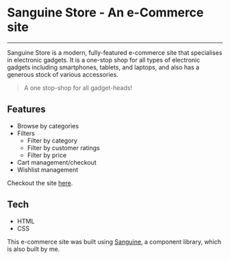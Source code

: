 # Sanguine Store - An e-Commerce site

---

Sanguine Store is a modern, fully-featured e-commerce site that specialises in electronic gadgets. It is a one-stop shop for all types of electronic gadgets including smartphones, tablets, and laptops, and also has a generous stock of various accessories.

> A one stop-shop for all gadget-heads!

## Features

- Browse by categories
- Filters
  - Filter by category
  - Filter by customer ratings
  - Filter by price
- Cart management/checkout
- Wishlist management

Checkout the site [here][sanguine-store].

## Tech

- HTML
- CSS

This e-commerce site was built using [Sanguine][sanguine-ui], a component library, which is also built by me.

[sanguine-store]: https://inspiring-shockley-7171f7.netlify.app
[sanguine-ui]: https://deploy-preview-7--sad-haibt-42112c.netlify.app
